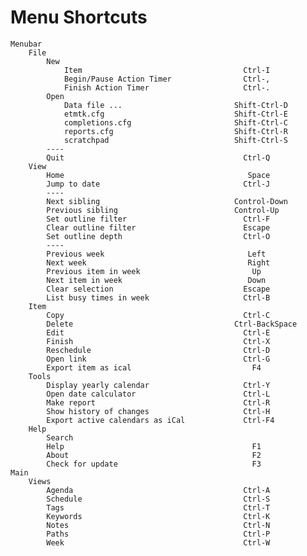 # Menu Shortcuts

    Menubar
        File
            New
                Item                                    Ctrl-I
                Begin/Pause Action Timer                Ctrl-,
                Finish Action Timer                     Ctrl-.
            Open
                Data file ...                         Shift-Ctrl-D
                etmtk.cfg                             Shift-Ctrl-E
                completions.cfg                       Shift-Ctrl-C
                reports.cfg                           Shift-Ctrl-R
                scratchpad                            Shift-Ctrl-S
            ----
            Quit                                        Ctrl-Q
        View
            Home                                         Space
            Jump to date                                Ctrl-J
            ----
            Next sibling                              Control-Down
            Previous sibling                          Control-Up
            Set outline filter                          Ctrl-F
            Clear outline filter                        Escape
            Set outline depth                           Ctrl-O
            ----
            Previous week                                Left
            Next week                                    Right
            Previous item in week                         Up
            Next item in week                            Down
            Clear selection                             Escape
            List busy times in week                     Ctrl-B
        Item
            Copy                                        Ctrl-C
            Delete                                    Ctrl-BackSpace
            Edit                                        Ctrl-E
            Finish                                      Ctrl-X
            Reschedule                                  Ctrl-D
            Open link                                   Ctrl-G
            Export item as ical                           F4
        Tools
            Display yearly calendar                     Ctrl-Y
            Open date calculator                        Ctrl-L
            Make report                                 Ctrl-R
            Show history of changes                     Ctrl-H
            Export active calendars as iCal             Ctrl-F4
        Help
            Search
            Help                                          F1
            About                                         F2
            Check for update                              F3
    Main
        Views
            Agenda                                      Ctrl-A
            Schedule                                    Ctrl-S
            Tags                                        Ctrl-T
            Keywords                                    Ctrl-K
            Notes                                       Ctrl-N
            Paths                                       Ctrl-P
            Week                                        Ctrl-W
